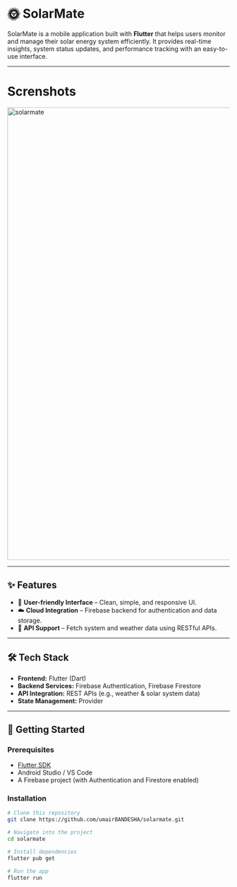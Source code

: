 # 🌞 SolarMate

SolarMate is a mobile application built with **Flutter** that helps users monitor and manage their solar energy system efficiently. It provides real-time insights, system status updates, and performance tracking with an easy-to-use interface.

---
# Screnshots

<img width="1471" height="1024" alt="solarmate" src="https://github.com/user-attachments/assets/24582583-befe-4717-99cf-029f62737eb6" />

---
## ✨ Features
- 📱 **User-friendly Interface** – Clean, simple, and responsive UI.
- ☁️ **Cloud Integration** – Firebase backend for authentication and data storage.
- 🔌 **API Support** – Fetch system and weather data using RESTful APIs.

---

## 🛠️ Tech Stack
- **Frontend:** Flutter (Dart)
- **Backend Services:** Firebase Authentication, Firebase Firestore
- **API Integration:** REST APIs (e.g., weather & solar system data)
- **State Management:** Provider

---

## 🚀 Getting Started

### Prerequisites
- [Flutter SDK](https://docs.flutter.dev/get-started/install)
- Android Studio / VS Code
- A Firebase project (with Authentication and Firestore enabled)

### Installation
```bash
# Clone this repository
git clone https://github.com/umairBANDESHA/solarmate.git

# Navigate into the project
cd solarmate

# Install dependencies
flutter pub get

# Run the app
flutter run
